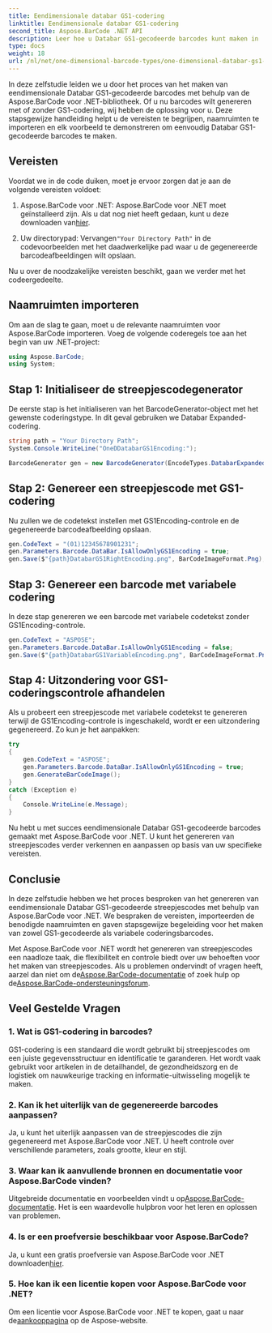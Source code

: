 ```yaml
---
title: Eendimensionale databar GS1-codering
linktitle: Eendimensionale databar GS1-codering
second_title: Aspose.BarCode .NET API
description: Leer hoe u Databar GS1-gecodeerde barcodes kunt maken in .NET met behulp van Aspose.BarCode. Genereer eenvoudig streepjescodes. Volg onze stapsgewijze handleiding.
type: docs
weight: 18
url: /nl/net/one-dimensional-barcode-types/one-dimensional-databar-gs1-encoding/
---
```


In deze zelfstudie leiden we u door het proces van het maken van eendimensionale Databar GS1-gecodeerde barcodes met behulp van de Aspose.BarCode voor .NET-bibliotheek. Of u nu barcodes wilt genereren met of zonder GS1-codering, wij hebben de oplossing voor u. Deze stapsgewijze handleiding helpt u de vereisten te begrijpen, naamruimten te importeren en elk voorbeeld te demonstreren om eenvoudig Databar GS1-gecodeerde barcodes te maken.

## Vereisten

Voordat we in de code duiken, moet je ervoor zorgen dat je aan de volgende vereisten voldoet:

1.  Aspose.BarCode voor .NET: Aspose.BarCode voor .NET moet geïnstalleerd zijn. Als u dat nog niet heeft gedaan, kunt u deze downloaden van[hier](https://releases.aspose.com/barcode/net/).

2.  Uw directorypad: Vervangen`"Your Directory Path"` in de codevoorbeelden met het daadwerkelijke pad waar u de gegenereerde barcodeafbeeldingen wilt opslaan.

Nu u over de noodzakelijke vereisten beschikt, gaan we verder met het codeergedeelte.

## Naamruimten importeren

Om aan de slag te gaan, moet u de relevante naamruimten voor Aspose.BarCode importeren. Voeg de volgende coderegels toe aan het begin van uw .NET-project:

```csharp
using Aspose.BarCode;
using System;
```

## Stap 1: Initialiseer de streepjescodegenerator

De eerste stap is het initialiseren van het BarcodeGenerator-object met het gewenste coderingstype. In dit geval gebruiken we Databar Expanded-codering. 

```csharp
string path = "Your Directory Path";
System.Console.WriteLine("OneDDatabarGS1Encoding:");

BarcodeGenerator gen = new BarcodeGenerator(EncodeTypes.DatabarExpanded, "");
```

## Stap 2: Genereer een streepjescode met GS1-codering

Nu zullen we de codetekst instellen met GS1Encoding-controle en de gegenereerde barcodeafbeelding opslaan. 

```csharp
gen.CodeText = "(01)12345678901231";
gen.Parameters.Barcode.DataBar.IsAllowOnlyGS1Encoding = true;
gen.Save($"{path}DatabarGS1RightEncoding.png", BarCodeImageFormat.Png);
```

## Stap 3: Genereer een barcode met variabele codering

In deze stap genereren we een barcode met variabele codetekst zonder GS1Encoding-controle.

```csharp
gen.CodeText = "ASPOSE";
gen.Parameters.Barcode.DataBar.IsAllowOnlyGS1Encoding = false;
gen.Save($"{path}DatabarGS1VariableEncoding.png", BarCodeImageFormat.Png);
```

## Stap 4: Uitzondering voor GS1-coderingscontrole afhandelen

Als u probeert een streepjescode met variabele codetekst te genereren terwijl de GS1Encoding-controle is ingeschakeld, wordt er een uitzondering gegenereerd. Zo kun je het aanpakken:

```csharp
try
{
    gen.CodeText = "ASPOSE";
    gen.Parameters.Barcode.DataBar.IsAllowOnlyGS1Encoding = true;
    gen.GenerateBarCodeImage();
}
catch (Exception e)
{
    Console.WriteLine(e.Message);
}
```

Nu hebt u met succes eendimensionale Databar GS1-gecodeerde barcodes gemaakt met Aspose.BarCode voor .NET. U kunt het genereren van streepjescodes verder verkennen en aanpassen op basis van uw specifieke vereisten.

## Conclusie

In deze zelfstudie hebben we het proces besproken van het genereren van eendimensionale Databar GS1-gecodeerde streepjescodes met behulp van Aspose.BarCode voor .NET. We bespraken de vereisten, importeerden de benodigde naamruimten en gaven stapsgewijze begeleiding voor het maken van zowel GS1-gecodeerde als variabele coderingsbarcodes.

 Met Aspose.BarCode voor .NET wordt het genereren van streepjescodes een naadloze taak, die flexibiliteit en controle biedt over uw behoeften voor het maken van streepjescodes. Als u problemen ondervindt of vragen heeft, aarzel dan niet om de[Aspose.BarCode-documentatie](https://reference.aspose.com/barcode/net/) of zoek hulp op de[Aspose.BarCode-ondersteuningsforum](https://forum.aspose.com/c/barcode/13).

## Veel Gestelde Vragen

### 1. Wat is GS1-codering in barcodes?
GS1-codering is een standaard die wordt gebruikt bij streepjescodes om een juiste gegevensstructuur en identificatie te garanderen. Het wordt vaak gebruikt voor artikelen in de detailhandel, de gezondheidszorg en de logistiek om nauwkeurige tracking en informatie-uitwisseling mogelijk te maken.

### 2. Kan ik het uiterlijk van de gegenereerde barcodes aanpassen?
Ja, u kunt het uiterlijk aanpassen van de streepjescodes die zijn gegenereerd met Aspose.BarCode voor .NET. U heeft controle over verschillende parameters, zoals grootte, kleur en stijl.

### 3. Waar kan ik aanvullende bronnen en documentatie voor Aspose.BarCode vinden?
 Uitgebreide documentatie en voorbeelden vindt u op[Aspose.BarCode-documentatie](https://reference.aspose.com/barcode/net/). Het is een waardevolle hulpbron voor het leren en oplossen van problemen.

### 4. Is er een proefversie beschikbaar voor Aspose.BarCode?
 Ja, u kunt een gratis proefversie van Aspose.BarCode voor .NET downloaden[hier](https://releases.aspose.com/).

### 5. Hoe kan ik een licentie kopen voor Aspose.BarCode voor .NET?
 Om een licentie voor Aspose.BarCode voor .NET te kopen, gaat u naar de[aankooppagina](https://purchase.aspose.com/buy) op de Aspose-website.
